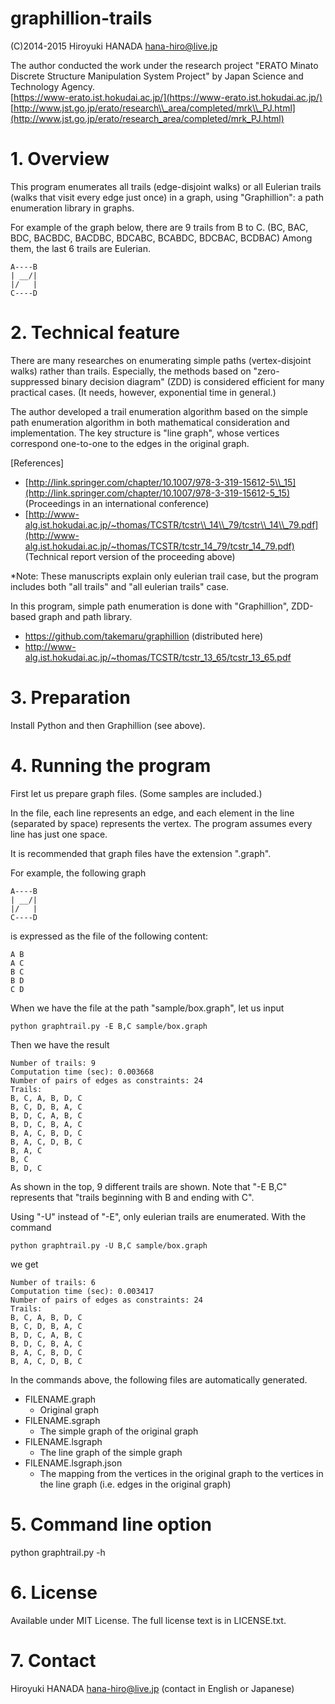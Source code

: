 # graphillion-trails

(C)2014-2015 Hiroyuki HANADA <hana-hiro@live.jp>

The author conducted the work under the research project
"ERATO Minato Discrete Structure Manipulation System Project"
by Japan Science and Technology Agency.  
[https://www-erato.ist.hokudai.ac.jp/](https://www-erato.ist.hokudai.ac.jp/)  
[http://www.jst.go.jp/erato/research\\_area/completed/mrk\\_PJ.html](http://www.jst.go.jp/erato/research_area/completed/mrk_PJ.html)

# 1. Overview

This program enumerates all trails (edge-disjoint walks) or all Eulerian trails
(walks that visit every edge just once) in a graph,
using "Graphillion": a path enumeration library in graphs.

For example of the graph below, there are 9 trails from B to C.
(BC, BAC, BDC, BACBDC, BACDBC, BDCABC, BCABDC, BDCBAC, BCDBAC)
Among them, the last 6 trails are Eulerian.

    A----B
    | __/|
    |/   |
    C----D

# 2. Technical feature

There are many researches on enumerating simple paths (vertex-disjoint walks)
rather than trails. Especially, the methods based on "zero-suppressed binary
decision diagram" (ZDD) is considered efficient for many practical cases.
(It needs, however, exponential time in general.)

The author developed a trail enumeration algorithm based on the simple path
enumeration algorithm in both mathematical consideration and implementation.
The key structure is "line graph", whose vertices correspond one-to-one
to the edges in the original graph.

[References]

-   [http://link.springer.com/chapter/10.1007/978-3-319-15612-5\\_15](http://link.springer.com/chapter/10.1007/978-3-319-15612-5_15) (Proceedings in an international conference)
-   [http://www-alg.ist.hokudai.ac.jp/~thomas/TCSTR/tcstr\\_14\\_79/tcstr\\_14\\_79.pdf](http://www-alg.ist.hokudai.ac.jp/~thomas/TCSTR/tcstr_14_79/tcstr_14_79.pdf) (Technical report version of the proceeding above)

*Note: These manuscripts explain only eulerian trail case, but the program
       includes both "all trails" and "all eulerian trails" case.

In this program, simple path enumeration is done with "Graphillion", ZDD-based
graph and path library.

-   https://github.com/takemaru/graphillion (distributed here)
-   http://www-alg.ist.hokudai.ac.jp/~thomas/TCSTR/tcstr_13_65/tcstr_13_65.pdf

# 3. Preparation

Install Python and then Graphillion (see above).

# 4. Running the program

First let us prepare graph files. (Some samples are included.)

In the file, each line represents an edge, and each element in the line
(separated by space) represents the vertex. The program assumes every line has
just one space.

It is recommended that graph files have the extension ".graph".

For example, the following graph

    A----B
    | __/|
    |/   |
    C----D

is expressed as the file of the following content:

    A B
    A C
    B C
    B D
    C D

When we have the file at the path "sample/box.graph", let us input

    python graphtrail.py -E B,C sample/box.graph

Then we have the result

    Number of trails: 9
    Computation time (sec): 0.003668
    Number of pairs of edges as constraints: 24
    Trails:
    B, C, A, B, D, C
    B, C, D, B, A, C
    B, D, C, A, B, C
    B, D, C, B, A, C
    B, A, C, B, D, C
    B, A, C, D, B, C
    B, A, C
    B, C
    B, D, C

As shown in the top, 9 different trails are shown.
Note that "-E B,C" represents that "trails beginning with B and ending with C".

Using "-U" instead of "-E", only eulerian trails are enumerated. With the command

    python graphtrail.py -U B,C sample/box.graph

we get

    Number of trails: 6
    Computation time (sec): 0.003417
    Number of pairs of edges as constraints: 24
    Trails:
    B, C, A, B, D, C
    B, C, D, B, A, C
    B, D, C, A, B, C
    B, D, C, B, A, C
    B, A, C, B, D, C
    B, A, C, D, B, C

In the commands above, the following files are automatically generated.

-   FILENAME.graph
    -   Original graph
-   FILENAME.sgraph
    -   The simple graph of the original graph
-   FILENAME.lsgraph
    -   The line graph of the simple graph
-   FILENAME.lsgraph.json
    -   The mapping from the vertices in the original graph to the vertices in the line graph (i.e. edges in the original graph)

# 5. Command line option

python graphtrail.py -h

# 6. License

Available under MIT License. The full license text is in LICENSE.txt.

# 7. Contact

Hiroyuki HANADA <hana-hiro@live.jp> (contact in English or Japanese)
